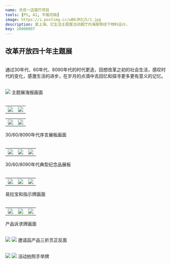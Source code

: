 ```yaml
---
name: 市百一店展厅项目
tools: [PS, AI, 平面完稿]
image: https://i.postimg.cc/wB6JM3j5/1.jpg
description: 爱上海，忆生活主题展活动展厅内海报等线下物料设计。
key: 20000007
---
```


## 改革开放四十年主题展
<br />
通过30年代、60年代、8090年代的时代更迭，回想改革之初的社会生活，感叹时代的变化，感激生活的进步，在岁月的点滴中去回忆和探寻更多更有意义的记忆。
<br />
<br />

![](https://i.postimg.cc/BvQgymHG/2950x3095mm-02.jpg)
主题展海报画面
<br />
<br />

<table>
<tr>
<td><center><img src="https://i.postimg.cc/1t8KR4vC/2420x3300mm-20mm-02.jpg"></center></td>
<td><center><img src="https://i.postimg.cc/pdmZRqXb/30-2420x3300mm-20mm-02.jpg"></center></td>
</tr>
</table>

<table>
<tr>
<td><center><img src="https://i.postimg.cc/wvMm5PJ7/60-850x950mm-20mm-02.jpg"></center></td>
<td><center><img src="https://i.postimg.cc/pXzqnhR3/8090-1300x1350mm-20mm-40mm-02.jpg"></center></td>
</tr>
</table>  
30/60/8090年代序言展板画面  
<br />
<br />

<table>
<tr>
<td><center><img src="https://i.postimg.cc/4yhHq9WG/30-1200x2200mm-1300x2200mm-30mm-03.jpg"></center></td>
<td><center><img src="https://i.postimg.cc/8sQfSzY6/60-1200x2000mm-1300x2000mm-30mm-03.jpg"></center></td>
<td><center><img src="https://i.postimg.cc/nV63zYbv/8090-1200x2200mm-1300x2200mm-30mm-03.jpg"></center></td>
</tr>
</table>
30/60/8090年代典型纪念品展板
<br />
<br />

<table>
<tr>
<td><center><img src="https://i.postimg.cc/0Q9vNBFH/800x1800mm-02.jpg"></center></td>
<td><center><img src="https://i.postimg.cc/gjY3Nm5q/t-800x1800mm-10mm-02.jpg"></center></td>
<td><center><img src="https://i.postimg.cc/LXhpf14z/AW-W800x1800mm-5mm-02.jpg"></center></td>
</tr>
</table>  
易拉宝和指示牌画面  
<br />
<br />

<table>
<tr>
<td><center><img src="https://i.postimg.cc/Y9B9zRV1/90x60mm-3mm-1-02.jpg"></center></td>
<td><center><img src="https://i.postimg.cc/rmGpnWX7/90x60mm-3mm-2-02.jpg"></center></td>
<td><center><img src="https://i.postimg.cc/GtcmZ2bt/90x60mm-3mm-3-02.jpg"></center></td>
</tr>
</table>  
产品诉求牌画面  
<br />
<br />  

![](https://i.postimg.cc/ZnV5ZSqc/315x148mm-3mm-p-1-02.jpg)
![](https://i.postimg.cc/v8zB5WvV/315x148mm-3mm-p-2-02.jpg)
邀请函产品三折页正反面
<br />
<br />

![](https://i.postimg.cc/R0794BsH/01.jpg)
![](https://i.postimg.cc/CKc0zN0h/0308-01.jpg)
活动拍照手举牌
<br />
<br />